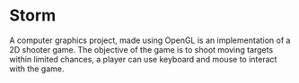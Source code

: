 # Storm
A computer graphics project, made using OpenGL is an implementation of a 2D shooter game. The objective of the game is to shoot moving targets within limited chances, a player can use keyboard and mouse to interact with the game.
